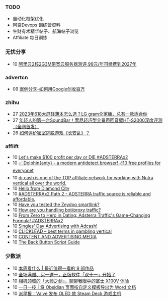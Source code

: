 ### TODO
-  自动化框架优化
-  阿良Devops 训练营资料
-  生财有术精华帖子、航海帖子浏览
-  Affiliate 每日训练

### 无忧分享
<!-- ruyo:START -->
-  10 [阿里云2核2G3M带宽云服务器测评,99元/年可续费到2027年](https://51.ruyo.net/18532.html)<!-- ruyo:END -->

### advertcn
<!-- advertcn:START -->
-  09 [案例分享-如何用Google创收百万](https://www.advertcn.com/forum.php?mod=viewthread&tid=112867)<!-- advertcn:END -->

### zhihu
<!-- zhihu:START -->
-  27 [2023年618大屏轻薄本怎么选？LG gram全家桶，总有一款适合你](http://zhuanlan.zhihu.com/p/632641888?utm_campaign=rss&utm_medium=rss&utm_source=rss&utm_content=title)
-  27 [年轻人的第一台SoundBar！索尼轻巧型全景声回音壁HT-S2000深度评测（全网首发）](http://zhuanlan.zhihu.com/p/630990296?utm_campaign=rss&utm_medium=rss&utm_source=rss&utm_content=title)
-  26 [如何评价密室逃脱游戏《长安乱》？](http://www.zhihu.com/question/563950552/answer/3045961312?utm_campaign=rss&utm_medium=rss&utm_source=rss&utm_content=title)<!-- zhihu:END -->

### afflift
<!-- afflift:START -->
-  10 [Let&#39;s make $100 profit per day or DIE #ADSTERRAx2](https://afflift.com/f/threads/lets-make-100-profit-per-day-or-die-adsterrax2.11969/)
-  10 [✅ Dolphin{anty} - a modern antidetect browser! -❗️10 free profiles for everyone❗️](https://afflift.com/f/threads/%E2%9C%85-dolphin-anty-a-modern-antidetect-browser-%E2%9D%97%EF%B8%8F10-free-profiles-for-everyone%E2%9D%97%EF%B8%8F.7310/)
-  10 [dr.cash is one of the TOP affiliate network for working with Nutra vertical all over the world.](https://afflift.com/f/threads/dr-cash-is-one-of-the-top-affiliate-network-for-working-with-nutra-vertical-all-over-the-world.11669/)
-  10 [Hello from Diamond City](https://afflift.com/f/threads/hello-from-diamond-city.11998/)
-  10 [#ADSTERRAx2 Path 2 - ADSTERRA traffic source is reliable and affordable.](https://afflift.com/f/threads/adsterrax2-path-2-adsterra-traffic-source-is-reliable-and-affordable.11986/)
-  10 [Have you tested the Zeydoo smartlink?](https://afflift.com/f/threads/have-you-tested-the-zeydoo-smartlink.11990/)
-  10 [How are you handling bot/proxy traffic?](https://afflift.com/f/threads/how-are-you-handling-bot-proxy-traffic.11992/)
-  10 [From Zero to Hero in Dating: Adsterra Traffic&#39;s Game-Changing Formula! #ADSTERRAx2](https://afflift.com/f/threads/from-zero-to-hero-in-dating-adsterra-traffics-game-changing-formula-adsterrax2.11962/)
-  10 [Singles&#39; Day Advertising with Adcash!](https://afflift.com/f/threads/singles-day-advertising-with-adcash.11997/)
-  10 [CLICKLEAD – best terms in gambling vertical](https://afflift.com/f/threads/clicklead-%E2%80%93-best-terms-in-gambling-vertical.7194/)
-  10 [CONTENT AND ADVERTISING MEDIA](https://afflift.com/f/threads/content-and-advertising-media.11793/)
-  10 [The Back Button Script Guide](https://afflift.com/f/threads/the-back-button-script-guide.8283/)<!-- afflift:END -->

### 少数派
<!-- sspai:START -->
-  10 [本周看什么 | 最近值得一看的 9 部作品](https://sspai.com/post/84326)
-  10 [全场满赠、买一送一，正版软件「双十一」开始了](https://sspai.com/post/84322)
-  10 [相机领域的「大师之剑」，聊聊我眼中的富士 X100V 体验](https://sspai.com/post/84219)
-  10 [一日一技 | 将 Obsidian 页面按自定义模板导出为 Word 文档](https://sspai.com/post/84232)
-  10 [派早报：Valve 发布 OLED 款 Steam Deck 游戏主机](https://sspai.com/post/84312)<!-- sspai:END -->
